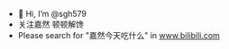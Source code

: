 - 👋 Hi, I’m @sgh579
- 关注嘉然 顿顿解馋
- Please search for "嘉然今天吃什么" in www.bilibili.com

<!---
sgh579/sgh579 is a ✨ special ✨ repository because its `README.md` (this file) appears on your GitHub profile.
You can click the Preview link to take a look at your changes.
--->
